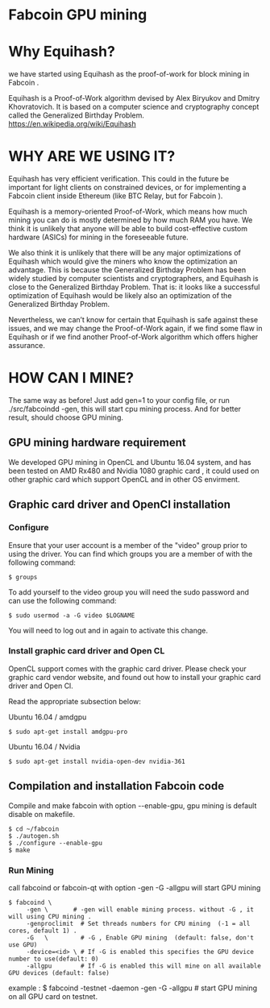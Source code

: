 # Fabcoin GPU mining 

# Why Equihash?


we have started using Equihash as the proof-of-work for block mining in Fabcoin .

Equihash is a Proof-of-Work algorithm devised by Alex Biryukov and Dmitry Khovratovich. It is based on a computer science and cryptography concept called the Generalized Birthday Problem.  https://en.wikipedia.org/wiki/Equihash

# WHY ARE WE USING IT?
Equihash has very efficient verification. This could in the future be important for light clients on constrained devices, or for implementing a Fabcoin client inside Ethereum (like BTC Relay, but for Fabcoin ).

Equihash is a memory-oriented Proof-of-Work, which means how much mining you can do is mostly determined by how much RAM you have. We think it is unlikely that anyone will be able to build cost-effective custom hardware (ASICs) for mining in the foreseeable future.

We also think it is unlikely that there will be any major optimizations of Equihash which would give the miners who know the optimization an advantage. This is because the Generalized Birthday Problem has been widely studied by computer scientists and cryptographers, and Equihash is close to the Generalized Birthday Problem. That is: it looks like a successful optimization of Equihash would be likely also an optimization of the Generalized Birthday Problem.

Nevertheless, we can’t know for certain that Equihash is safe against these issues, and we may change the Proof-of-Work again, if we find some flaw in Equihash or if we find another Proof-of-Work algorithm which offers higher assurance.

# HOW CAN I MINE?
The same way as before! Just add gen=1 to your config file, or run ./src/fabcoindd -gen, this will start cpu mining process. And for better result, should choose GPU mining. 

   
## GPU mining hardware requirement  

We developed GPU mining in OpenCL and Ubuntu 16.04 system, and has been tested on AMD Rx480 and Nvidia 1080 graphic card , it could used on other graphic card which support OpenCL and in other OS envirment. 
 

## Graphic card driver and OpenCl installation

### Configure 
 
Ensure that your user account is a member of the "video" group prior to using the  driver. You can find which groups you are a member of with the following command:

    $ groups
           
To add yourself to the video group you will need the sudo password and can use the following command:

    $ sudo usermod -a -G video $LOGNAME 

You will need to log out and in again to activate this change.

### Install graphic card driver and Open CL
OpenCL support comes with the graphic card driver. Please check your graphic card vendor website, and found out how to install your   graphic card driver and Open Cl.

Read the appropriate subsection below:

Ubuntu 16.04 / amdgpu

    $ sudo apt-get install amdgpu-pro

Ubuntu 16.04 / Nvidia

    $ sudo apt-get install nvidia-open-dev nvidia-361

## Compilation and installation Fabcoin code

Compile and make fabcoin with option --enable-gpu, gpu mining is default disable on makefile.

    $ cd ~/fabcoin
    $ ./autogen.sh
    $ ./configure --enable-gpu
    $ make 

 
### Run Mining  
call fabcoind or fabcoin-qt  with option -gen  -G -allgpu will start GPU mining 
  
    $ fabcoind \
         -gen \       # -gen will enable mining process. without -G , it will using CPU mining .
         -genproclimit  # Set threads numbers for CPU mining  (-1 = all cores, default 1) .
         -G   \         # -G , Enable GPU mining  (default: false, don't use GPU)
         -device=<id> \ # If -G is enabled this specifies the GPU device number to use(default: 0)
         -allgpu        # If -G is enabled this will mine on all available GPU devices (default: false)
 
example :
$ fabcoind -testnet -daemon -gen -G -allgpu      # start GPU mining on all GPU card on testnet.
 

